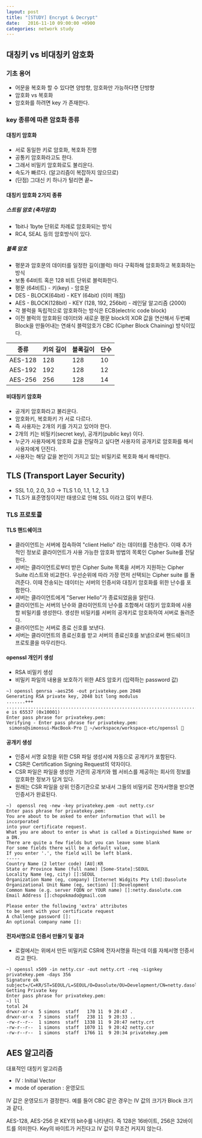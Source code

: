 ```yaml
---
layout: post
title: "[STUDY] Encrypt & Decrypt"
date:   2016-11-10 09:00:00 +0900
categories: network study
---
```


## 대칭키 vs 비대칭키 암호화

### 기초 용어
 - 어문을 복호화 할 수 있다면 양방향, 암호화만 가능하다면 단방향
 - 암호화 vs 복호화
 - 암호화를 하려면 key 가 존재한다.

### key 종류에 따른 암호화 종류

#### 대칭키 암호화
 - 서로 동일한 키로 암호화, 복호화 진행
 - 공통키 암호화라고도 한다.
 - 그래서 비밀키 암호화로도 불리운다.
 - 속도가 빠르다. (알고리즘이 복잡하지 않으므로)
 - (단점) 그대신 키 하나가 털리면 끝~

#### 대칭키 암호화 2가지 종류

##### 스트림 암호 (축차암호)
 - 1bit나 1byte 단위로 차례로 암호화되는 방식
 - RC4, SEAL 등의 암호방식이 있다.

##### 블록 암호
 - 평문과 암호문의 데이터를 일정한 길이(블럭) 마다 구획하해 암호화하고 복호화하는 방식
 - 보통 64비트 혹은 128 비트 단위로 블럭화한다.
 - 평문 (64비트) - 키(key) - 암호문
 - DES - BLOCK(64bit) - KEY (64bit) (이미 깨짐)
 - AES - BLOCK(128bit) - KEY (128, 192, 256bit) - 레인달 알고리즘 (2000)
 - 각 블럭을 독립적으로 암호화하는 방식은 ECB(electric code block)
 - 이전 블럭의 암호화된 데이터와 새로운 평문 block의 XOR 값을 연산해서 두번째 Block을 만들어내는 연쇄식 블럭암호가 CBC (Cipher Block Chaining) 방식이있다.

종류|키의 길이|블록길이 | 단수
------|------|------|-----
AES-128|128|128|10
AES-192|192|128|12
AES-256|256|128|14


#### 비대칭키 암호화
 - 공개키 암호화라고 불리운다.
 - 암호화키, 복호화키 가 서로 다르다.
 - 즉 사용자는 2개의 키를 가지고 있어야 한다.
 - 2개의 키는 비밀키(secret key), 공개키(public key) 이다.
 - 누군가 사용자에게 암호화 값을 전달하고 싶다면 사용자의 공개키로 암호화를 해서 사용자에게 던진다.
 - 사용자는 해당 값을 본인이 가지고 있는 비밀키로 복호화 해서 해석한다.



## TLS (Transport Layer Security)
 - SSL 1.0, 2.0, 3.0 -> TLS 1.0, 1.1, 1.2, 1.3
 - TLS가 표준명칭이지만 태생으로 인해 SSL 이라고 많이 부른다.

### TLS 프로토콜

#### TLS 핸드쉐이크
 - 클라이언트는 서버에 접속하여 "client Hello" 라는 데이터를 전송한다. 이때 추가적인 정보로 클라이언트가 사용 가능한 암호화 방법의 목록인 Cipher Suite를 전달한다. 
 - 서버는 클라이언트로부터 받은 Cipher Suite 목록을 서버가 지원하는 Cipher Suite 리스트와 비교한다.
   우선순위에 따라 가장 먼저 선택되는 Cipher suite 를 돌려준다.
   이때 전송되는 데이터는 서버의 인증서와 대칭키 암호화를 위한 난수를 포함한다.
 - 서버는 클라이언트에게 "Server Hello"가 종료되었음을 알린다.
 - 클라이언트는 서버의 난수와 클라이언트의 난수를 조합해서 대칭키 암호화에 사용할 비밀키를 생성한다.
   생성한 비밀키를 서버의 공개키로 암호화하여 서버로 돌려준다.
 - 클라이언트는 서버로 종료 신호를 보낸다.
 - 서버는 클라이언트의 종료신호를 받고 서버의 종료신호를 보냄으로써 핸드쉐이크 프로토콜을 마무리한다.

#### openssl 개인키 생성
 - RSA 비밀키 생성
 - 비밀키 파일의 내용을 보호하기 위한 AES 암호키 (입력하는 password 값)

~~~shell
~) openssl genrsa -aes256 -out privatekey.pem 2048
Generating RSA private key, 2048 bit long modulus
.......+++
..............................................................................+++
e is 65537 (0x10001)
Enter pass phrase for privatekey.pem:
Verifying - Enter pass phrase for privatekey.pem:
 simons@simonsui-MacBook-Pro  ~/workspace/workspace-etc/openssl 
~~~

#### 공개키 생성
 - 인증서 서명 요청을 위한 CSR 파일 생성시에 자동으로 공개키가 포함된다.
 - CSR은 Certification Signing Request의 약자이다.
 - CSR 파일은 파일을 생성한 기관의 공개키와 웹 서비스를 제공하는 회사의 정보를 암호화한 정보가 담겨 있다.
 - 원래는 CSR 파일을 상위 인증기관으로 보내서 그들의 비밀키로 전자서명을 받으면 인증서가 완료된다.
 
~~~shell
~)  openssl req -new -key privatekey.pem -out netty.csr
Enter pass phrase for privatekey.pem:
You are about to be asked to enter information that will be incorporated
into your certificate request.
What you are about to enter is what is called a Distinguished Name or a DN.
There are quite a few fields but you can leave some blank
For some fields there will be a default value,
If you enter '.', the field will be left blank.
-----
Country Name (2 letter code) [AU]:KR
State or Province Name (full name) [Some-State]:SEOUL
Locality Name (eg, city) []:SEOUL
Organization Name (eg, company) [Internet Widgits Pty Ltd]:Dasolute
Organizational Unit Name (eg, section) []:Development
Common Name (e.g. server FQDN or YOUR name) []:netty.dasolute.com
Email Address []:chopokmado@gmail.com

Please enter the following 'extra' attributes
to be sent with your certificate request
A challenge password []:
An optional company name []:
~~~
 
#### 전자서명으로 인증서 만들기 및 결과
 - 로컬에서는 위에서 만든 비밀키로 CSR에 전자서명을 하는데 이를 자체서명 인증서라고 한다.

~~~
~) openssl x509 -in netty.csr -out netty.crt -req -signkey privatekey.pem -days 356
Signature ok
subject=/C=KR/ST=SEOUL/L=SEOUL/O=Dasolute/OU=Development/CN=netty.dasolute.com/emailAddress=chopokmado@gmail.com
Getting Private key
Enter pass phrase for privatekey.pem:
~) ll
total 24
drwxr-xr-x  5 simons  staff   170 11  9 20:47 .
drwxr-xr-x  7 simons  staff   238 11  9 20:33 ..
-rw-r--r--  1 simons  staff  1338 11  9 20:47 netty.crt
-rw-r--r--  1 simons  staff  1070 11  9 20:42 netty.csr
-rw-r--r--  1 simons  staff  1766 11  9 20:34 privatekey.pem
~~~

## AES 알고리즘

대표적인 대칭키 알고리즘

- IV : Initial Vector
- mode of operation : 운영모드

IV 값은 운영모드가 결정한다.
예를 들어 CBC 같은 경우는 IV 값의 크기가 Block 크기과 같다.

AES-128, AES-256 은 KEY의 bit수를 나타낸다.
즉 128은 16바이트, 256은 32바이트를 의미한다.
Key의 바이트가 커진다고 IV 값이 무조건 커지지 않는다.